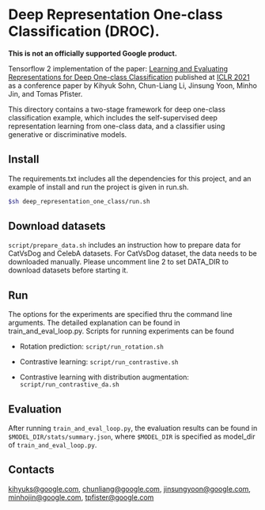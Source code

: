 # Deep Representation One-class Classification (DROC).

**This is not an officially supported Google product.**

Tensorflow 2 implementation of the paper: 
[Learning and Evaluating Representations for Deep One-class Classification](https://openreview.net/forum?id=HCSgyPUfeDj) 
published at [ICLR 2021](https://iclr.cc/) as a conference paper
by Kihyuk Sohn, Chun-Liang Li, Jinsung Yoon, Minho Jin, and Tomas Pfister.

This directory contains a two-stage framework for deep one-class classification
example, which includes the self-supervised deep representation learning from
one-class data, and a classifier using generative or discriminative models.

## Install

The requirements.txt includes all the dependencies for this project, and an
example of install and run the project is given in run.sh.

```bash
$sh deep_representation_one_class/run.sh
```

## Download datasets

`script/prepare_data.sh` includes an instruction how to prepare data for
CatVsDog and CelebA datasets. For CatVsDog dataset, the data needs to be
downloaded manually. Please uncomment line 2 to set DATA_DIR to download
datasets before starting it.

## Run

The options for the experiments are specified thru the command line arguments.
The detailed explanation can be found in train_and_eval_loop.py. Scripts for
running experiments can be found

-   Rotation prediction: `script/run_rotation.sh`

-   Contrastive learning: `script/run_contrastive.sh`

-   Contrastive learning with distribution augmentation:
    `script/run_contrastive_da.sh`

## Evaluation

After running `train_and_eval_loop.py`, the evaluation results can be found in
`$MODEL_DIR/stats/summary.json`, where `$MODEL_DIR` is specified as model_dir of
`train_and_eval_loop.py`.

## Contacts

kihyuks@google.com, chunliang@google.com, jinsungyoon@google.com,
minhojin@google.com, tpfister@google.com
